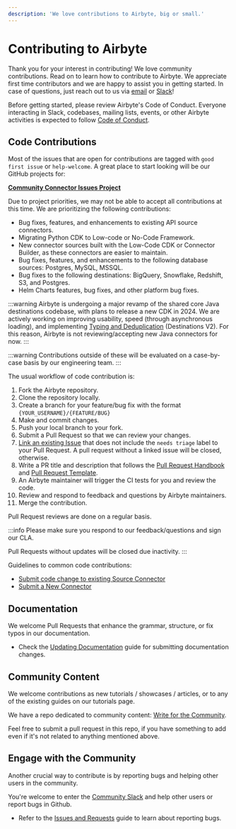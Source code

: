 ```yaml
---
description: 'We love contributions to Airbyte, big or small.'
---
```


# Contributing to Airbyte

Thank you for your interest in contributing! We love community contributions.
Read on to learn how to contribute to Airbyte.
We appreciate first time contributors and we are happy to assist you in getting started. In case of questions, just reach out to us via [email](mailto:hey@airbyte.io) or [Slack](https://slack.airbyte.io)!

Before getting started, please review Airbyte's Code of Conduct. Everyone interacting in Slack, codebases, mailing lists, events, or other Airbyte activities is expected to follow [Code of Conduct](../community/code-of-conduct.md).

## Code Contributions

Most of the issues that are open for contributions are tagged with `good first issue` or `help-welcome`.
A great place to start looking will be our GitHub projects for:

[**Community Connector Issues Project**](https://github.com/orgs/airbytehq/projects/50)

Due to project priorities, we may not be able to accept all contributions at this time.
We are prioritizing the following contributions:
* Bug fixes, features, and enhancements to existing API source connectors.
* Migrating Python CDK to Low-code or No-Code Framework.
* New connector sources built with the Low-Code CDK or Connector Builder, as these connectors are easier to maintain.
* Bug fixes, features, and enhancements to the following database sources: Postgres, MySQL, MSSQL.
* Bug fixes to the following destinations: BigQuery, Snowflake, Redshift, S3, and Postgres.
* Helm Charts features, bug fixes, and other platform bug fixes.

:::warning
Airbyte is undergoing a major revamp of the shared core Java destinations codebase, with plans to release a new CDK in 2024.
We are actively working on improving usability, speed (through asynchronous loading), and implementing [Typing and Deduplication](/using-airbyte/core-concepts/typing-deduping) (Destinations V2).
For this reason, Airbyte is not reviewing/accepting new Java connectors for now.
:::

:::warning
Contributions outside of these will be evaluated on a case-by-case basis by our engineering team.
:::

The usual workflow of code contribution is:
1. Fork the Airbyte repository.
2. Clone the repository locally.
3. Create a branch for your feature/bug fix with the format `{YOUR_USERNAME}/{FEATURE/BUG}`
4. Make and commit changes.
5. Push your local branch to your fork.
6. Submit a Pull Request so that we can review your changes.
7. [Link an existing Issue](https://docs.github.com/en/issues/tracking-your-work-with-issues/linking-a-pull-request-to-an-issue) that does not include the `needs triage` label to your Pull Request. A pull request without a linked issue will be closed, otherwise.
8. Write a PR title and description that follows the [Pull Request Handbook](./resources/pull-requests-handbook.md) and [Pull Request Template](https://github.com/airbytehq/airbyte/blob/master/.github/pull_request_template.md).
9. An Airbyte maintainer will trigger the CI tests for you and review the code.
10. Review and respond to feedback and questions by Airbyte maintainers.
11. Merge the contribution.

Pull Request reviews are done on a regular basis.

:::info
Please make sure you respond to our feedback/questions and sign our CLA.

Pull Requests without updates will be closed due inactivity.
:::

Guidelines to common code contributions:
- [Submit code change to existing Source Connector](change-cdk-connector.md)
- [Submit a New Connector](submit-new-connector.md)

## Documentation

We welcome Pull Requests that enhance the grammar, structure, or fix typos in our documentation.

- Check the [Updating Documentation](writing-docs.md) guide for submitting documentation changes.

## Community Content

We welcome contributions as new tutorials / showcases / articles, or to any of the existing guides on our tutorials page.

We have a repo dedicated to community content: [Write for the Community](https://github.com/airbytehq/write-for-the-community).

Feel free to submit a pull request in this repo, if you have something to add even if it's not related to anything mentioned above.

## Engage with the Community

Another crucial way to contribute is by reporting bugs and helping other users in the community.

You're welcome to enter the [Community Slack](https://slack.airbyte.io) and help other users or report bugs in Github.

- Refer to the [Issues and Requests](issues-and-requests.md) guide to learn about reporting bugs.
